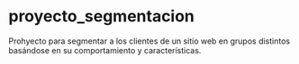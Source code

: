 # proyecto_segmentacion
Prohyecto para segmentar a los clientes de un sitio web en grupos distintos basándose en su comportamiento y características.

